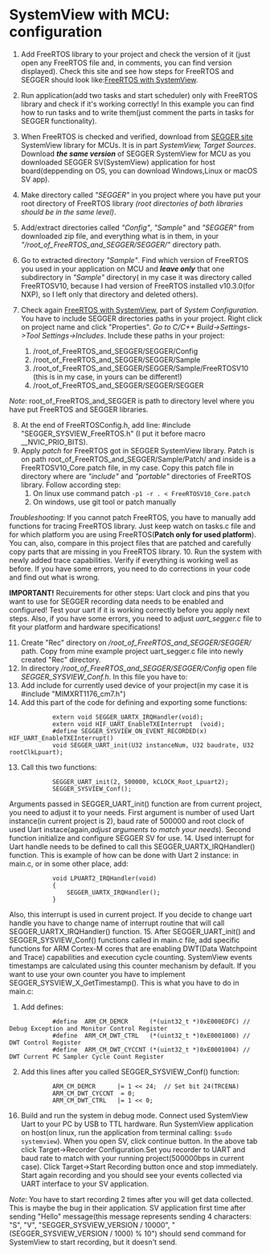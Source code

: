 	
# SystemView with MCU: configuration
			
1. Add FreeRTOS library to your project and check the version of it (just open any FreeRTOS file and, in comments, you can find version displayed). 
Check this site and see how steps for FreeRTOS and SEGGER should look like:[FreeRTOS with SystemView](https://wiki.segger.com/FreeRTOS_with_SystemView#System_Configuration).
2. Run application(add two tasks and start scheduler) only with FreeRTOS library and check if it's working correctly! In this example you can find how to run tasks and to write them(just comment the parts in tasks for SEGGER functionality).
3. When FreeRTOS is checked and verified, download from [SEGGER site](https://www.segger.com/downloads/systemview/) SystemView library for MCUs. It is in part *SystemView, Target Sources*. Download ***the same version*** of SEGGER SystemView for MCU as you downloaded SEGGER SV(SystemView) application for host board(deppending on OS, you can download Windows,Linux or macOS  SV app).
4. Make directory called *"SEGGER"* in you project where you have put your root directory of FreeRTOS library *(root directories of both libraries should be in the same level)*.
5. Add/extract directories called *"Config"*, *"Sample"* and *"SEGGER"* from downloaded zip file, and everything what is in them, in your *"/root_of_FreeRTOS_and_SEGGER/SEGGER/"* directory path.
6. Go to extracted directory *"Sample"*. Find which version of FreeRTOS you used in your application on MCU and ***leave only*** that one subdirectory in *"Sample"* directory( in my case it was directory called FreeRTOSV10, because I had version of FreeRTOS installed v10.3.0(for NXP), so I left only that directory and deleted others).
7. Check again [FreeRTOS with SystemView](https://wiki.segger.com/FreeRTOS_with_SystemView#System_Configuration), part of *System Configuration*. You have to include SEGGER directories paths in your project. Right click on project name and click "Properties". *Go to C/C++ Build->Settings->Tool Settings->Includes*. Include these paths in your project:

   1. /root_of_FreeRTOS_and_SEGGER/SEGGER/Config
   2. /root_of_FreeRTOS_and_SEGGER/SEGGER/Sample
   3. /root_of_FreeRTOS_and_SEGGER/SEGGER/Sample/FreeRTOSV10 (this is in my case, in yours can be different!)
   4. /root_of_FreeRTOS_and_SEGGER/SEGGER/SEGGER

*Note*: root_of_FreeRTOS_and_SEGGER is path to directory level where you have put FreeRTOS and SEGGER libraries. 

8. At the end of FreeRTOSConfig.h, add line: #include "SEGGER_SYSVIEW_FreeRTOS.h" (I put it  before macro __NVIC_PRIO_BITS).
9. Apply *patch* for FreeRTOS got in SEGGER SystemView library. Patch is on path root_of_FreeRTOS_and_SEGGER/Sample/Patch/ and inside is a FreeRTOSV10_Core.patch file, in my case. Copy this patch file in directory where are *"include"* and  *"portable"* directories of FreeRTOS library. Follow according step:
   1. On linux use command patch ```-p1 -r . < FreeRTOSV10_Core.patch``` 
   2. On windows, use git tool or patch manually 

  *Troubleshooting*: If you cannot patch FreeRTOS, you have to manually add functions for tracing FreeRTOS library. Just keep watch on tasks.c file and for which platform you are using FreeRTOS(**Patch only for used platform**). You can, also, compare in this project files that are patched and carefully copy parts that are missing in you FreeRTOS library.
10. Run the system with newly added trace capabilities. Verify if everything is working well as before. If you have some errors, you need to do corrections in your code and find out what is wrong.
 
**IMPORTANT!** Recuirements for other steps: Uart clock and pins that you want to use for SEGGER recording data needs to be enabled and configured! Test your uart if it is working correctly before you apply next steps. Also, if you have some errors, you need to adjust *uart_segger.c* file to fit your platform and hardware specifications!
  		   
11. Create "Rec" directory on */root_of_FreeRTOS_and_SEGGER/SEGGER/* path. Copy from mine example project uart_segger.c file into newly created "Rec" directory.
12. In directory */root_of_FreeRTOS_and_SEGGER/SEGGER/Config* open file *SEGGER_SYSVIEW_Conf.h*. In this file you have to:
   1. Add include for currently used device of your project(in my case it is #include "MIMXRT1176_cm7.h")
   2. Add this part of the code for defining and exporting some functions:
```
			extern void SEGGER_UARTX_IRQHandler(void);
			extern void HIF_UART_EnableTXEInterrupt  (void);
			#define SEGGER_SYSVIEW_ON_EVENT_RECORDED(x)  HIF_UART_EnableTXEInterrupt()
			void SEGGER_UART_init(U32 instanceNum, U32 baudrate, U32 rootClkLpuart);
```
13. Call this two functions:
```
			SEGGER_UART_init(2, 500000, kCLOCK_Root_Lpuart2);
			SEGGER_SYSVIEW_Conf();
```
Arguments passed in SEGGER_UART_init() function are from current project, you need to adjust it to your needs.
First argument is number of used Uart instance(in current project is 2), baud rate of 500000 and root clock of used Uart instace(again,*adjust arguments to match your needs*). 
Second function initialize and configure SEGGER SV for use. 
14. Used interrupt for Uart handle needs to be defined to call this SEGGER_UARTX_IRQHandler() function. This is example of how can be done with Uart 2 instance: in main.c, or in some other place, add:
```
			void LPUART2_IRQHandler(void)
			{
				SEGGER_UARTX_IRQHandler();
			}
```
Also, this interrupt is used in current project. If you decide to change uart handle you have to change name of interrupt routine that will call SEGGER_UARTX_IRQHandler() function.
15. After SEGGER_UART_init() and SEGGER_SYSVIEW_Conf() functions called in main.c file, add specific functions for ARM Cortex-M cores that are enabling DWT(Data Watchpoint and Trace) capabilities and execution cycle counting. SystemView events timestamps are calculated using this counter mechanism by default. If you want to use your own counter you have to implement SEGGER_SYSVIEW_X_GetTimestamp(). This is what you have to do in main.c:
1. Add defines:
```
			#define  ARM_CM_DEMCR      (*(uint32_t *)0xE000EDFC) // Debug Exception and Monitor Control Register
			#define  ARM_CM_DWT_CTRL   (*(uint32_t *)0xE0001000) // DWT Control Register
			#define  ARM_CM_DWT_CYCCNT (*(uint32_t *)0xE0001004) // DWT Current PC Sampler Cycle Count Register
```
2. Add this lines after you called SEGGER_SYSVIEW_Conf() function:
```
		  	ARM_CM_DEMCR      |= 1 << 24;  // Set bit 24(TRCENA)
  			ARM_CM_DWT_CYCCNT  = 0;
  			ARM_CM_DWT_CTRL   |= 1 << 0; 
```
16. Build and run the system in debug mode. Connect used SystemView Uart to your PC by USB to TTL hardware. Run SystemView application on host(on linux, run the application from terminal calling: ```$sudo systemview```). When you open SV, click continue button. In the above tab click Target->Recorder Configuration.Set you recorder to UART and baud rate to match with your running project(500000bps in current case). Click Target->Start Recording button once and stop immediately. Start again recording and you should see your events collected via UART interface to your SV application.
 
*Note*: You have to start  recording 2 times after you will get data collected. This is maybe the bug in their application. SV application first time after sending "Hello" message(this message represents sending 4 characters: "S", "V", "SEGGER_SYSVIEW_VERSION / 10000", "(SEGGER_SYSVIEW_VERSION / 1000) % 10") should send command for SystemView to start recording, but it doesn't send.	
